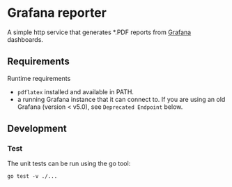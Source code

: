 # Grafana reporter

A simple http service that generates \*.PDF reports from [Grafana](http://grafana.org/) dashboards.

## Requirements

Runtime requirements

- `pdflatex` installed and available in PATH.
- a running Grafana instance that it can connect to. If you are using an old Grafana (version < v5.0), see `Deprecated Endpoint` below.

## Development

### Test

The unit tests can be run using the go tool:

    go test -v ./...